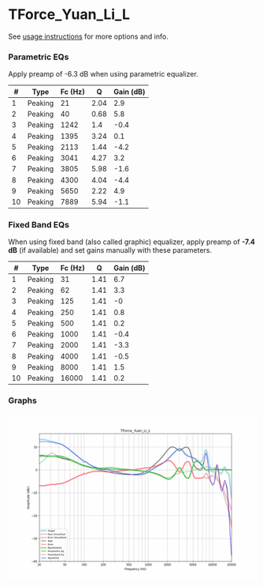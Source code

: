 # TForce_Yuan_Li_L
See [usage instructions](https://github.com/jaakkopasanen/AutoEq#usage) for more options and info.

### Parametric EQs
Apply preamp of -6.3 dB when using parametric equalizer.

|   # | Type    |   Fc (Hz) |    Q |   Gain (dB) |
|-----|---------|-----------|------|-------------|
|   1 | Peaking |        21 | 2.04 |         2.9 |
|   2 | Peaking |        40 | 0.68 |         5.8 |
|   3 | Peaking |      1242 | 1.4  |        -0.4 |
|   4 | Peaking |      1395 | 3.24 |         0.1 |
|   5 | Peaking |      2113 | 1.44 |        -4.2 |
|   6 | Peaking |      3041 | 4.27 |         3.2 |
|   7 | Peaking |      3805 | 5.98 |        -1.6 |
|   8 | Peaking |      4300 | 4.04 |        -4.4 |
|   9 | Peaking |      5650 | 2.22 |         4.9 |
|  10 | Peaking |      7889 | 5.94 |        -1.1 |

### Fixed Band EQs
When using fixed band (also called graphic) equalizer, apply preamp of **-7.4 dB** (if available) and set gains manually with these parameters.

|   # | Type    |   Fc (Hz) |    Q |   Gain (dB) |
|-----|---------|-----------|------|-------------|
|   1 | Peaking |        31 | 1.41 |         6.7 |
|   2 | Peaking |        62 | 1.41 |         3.3 |
|   3 | Peaking |       125 | 1.41 |        -0   |
|   4 | Peaking |       250 | 1.41 |         0.8 |
|   5 | Peaking |       500 | 1.41 |         0.2 |
|   6 | Peaking |      1000 | 1.41 |        -0.4 |
|   7 | Peaking |      2000 | 1.41 |        -3.3 |
|   8 | Peaking |      4000 | 1.41 |        -0.5 |
|   9 | Peaking |      8000 | 1.41 |         1.5 |
|  10 | Peaking |     16000 | 1.41 |         0.2 |

### Graphs
![](./TForce_Yuan_Li_L.png)
